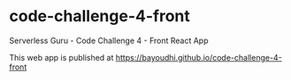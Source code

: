 # code-challenge-4-front
 Serverless Guru - Code Challenge 4 - Front React App
 
This web app is published at https://bayoudhi.github.io/code-challenge-4-front
